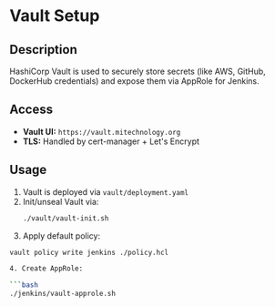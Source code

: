 # Vault Setup

## Description
HashiCorp Vault is used to securely store secrets (like AWS, GitHub, DockerHub credentials) and expose them via AppRole for Jenkins.

## Access
- **Vault UI:** `https://vault.mitechnology.org`
- **TLS:** Handled by cert-manager + Let's Encrypt

## Usage
1. Vault is deployed via `vault/deployment.yaml`
2. Init/unseal Vault via:
   ```bash
   ./vault/vault-init.sh

3. Apply default policy:
```bash
vault policy write jenkins ./policy.hcl

4. Create AppRole:

```bash
./jenkins/vault-approle.sh

